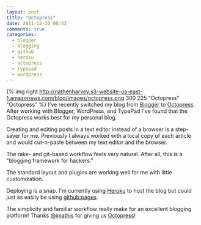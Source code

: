 ```yaml
---
layout: post
title: "Octopress"
date: 2011-12-30 00:42
comments: true
categories: 
  - blogger
  - blogging
  - github
  - heroku
  - octopress
  - typepad
  - wordpress
---
```

{% img right http://nathenharvey.s3-website-us-east-1.amazonaws.com/blog/images/octopress.png 300 225 "Octopress" "Octopress" %}
I've recently switched my blog from [Blogger](http://www.blogger.com) to [Octopress](http://octopress.org). After working with Blogger, WordPress, and TypePad I've found that the Octopress works best for my personal blog.

Creating and editing posts in a text editor instead of a browser is a step-saver for me.  Previously I always worked with a local copy of each article and would cut-n-paste between my text editor and the browser.

The rake- and git-based workflow feels very natural.  After all, this is a "blogging framework for hackers."

The standard layout and plugins are working well for me with little customization.

Deploying is a snap. I'm currently using [Heroku](http://heroku.com) to host the blog but could just as easily be using [github:pages](http://pages.github.com/).

The simplicity and familiar workflow really make for an excellent blogging platform! Thanks [@imathis](http://twitter.com/imathis) for giving us [Octopress](http://octopress.org)!